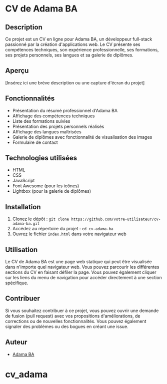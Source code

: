 # CV de Adama BA

## Description

Ce projet est un CV en ligne pour Adama BA, un développeur full-stack passionné par la création d'applications web. Le CV présente ses compétences techniques, son expérience professionnelle, ses formations, ses projets personnels, ses langues et sa galerie de diplômes.

## Aperçu

[Insérez ici une brève description ou une capture d'écran du projet]

## Fonctionnalités

- Présentation du résumé professionnel d'Adama BA
- Affichage des compétences techniques
- Liste des formations suivies
- Présentation des projets personnels réalisés
- Affichage des langues maîtrisées
- Galerie de diplômes avec fonctionnalité de visualisation des images
- Formulaire de contact

## Technologies utilisées

- HTML
- CSS
- JavaScript
- Font Awesome (pour les icônes)
- Lightbox (pour la galerie de diplômes)

## Installation

1. Clonez le dépôt : `git clone https://github.com/votre-utilisateur/cv-adama-ba.git`
2. Accédez au répertoire du projet : `cd cv-adama-ba`
3. Ouvrez le fichier `index.html` dans votre navigateur web

## Utilisation

Le CV de Adama BA est une page web statique qui peut être visualisée dans n'importe quel navigateur web. Vous pouvez parcourir les différentes sections du CV en faisant défiler la page. Vous pouvez également cliquer sur les liens du menu de navigation pour accéder directement à une section spécifique.

## Contribuer

Si vous souhaitez contribuer à ce projet, vous pouvez ouvrir une demande de fusion (pull request) avec vos propositions d'améliorations, de corrections ou de nouvelles fonctionnalités. Vous pouvez également signaler des problèmes ou des bogues en créant une issue.

## Auteur

- [Adama BA](https://github.com/adamabaa)


# cv_adama
